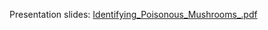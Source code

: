 Presentation slides: [Identifying_Poisonous_Mushrooms_.pdf](https://github.com/dwallace-cal/mushroom_ID/files/13865182/Identifying_Poisonous_Mushrooms_.pdf)
